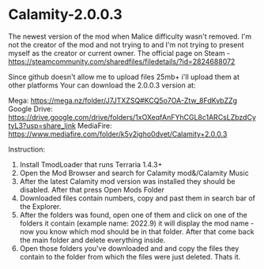 # Calamity-2.0.0.3
The newest version of the mod when Malice difficulty wasn't removed. I'm not the creator of the mod and not trying to and I'm not trying to present myself as the creator or current owner. The official page on Steam - https://steamcommunity.com/sharedfiles/filedetails/?id=2824688072

Since github doesn't allow me to upload files 25mb+ i'll upload them at other platforms 
Your can download the 2.0.0.3 version at:

Mega: https://mega.nz/folder/J7JTXZSQ#KCQ5o7OA-Ztw_8FdKvbZZg
Google Drive: https://drive.google.com/drive/folders/1xOXeqfAnFYhCGL8c1ARCsLZbzdCytyL3?usp=share_link
MediaFire: https://www.mediafire.com/folder/k5y2igho0dvet/Calamity+2.0.0.3

Instruction:
1. Install TmodLoader that runs Terraria 1.4.3+
2. Open the Mod Browser and search for Calamity mod&/Calamity Music
3. After the latest Calamity mod version was installed they should be disabled. After that press Open Mods Folder
4. Downloaded files contain numbers, copy and past them in search bar of the Explorer.
5. After the folders was found, open one of them and click on one of the folders it contain (example name: 2022.9) it will display the mod name - now you know which mod should be in that folder. After that come back the main folder and delete everything inside.
6. Open those folders you've downloaded and and copy the files they contain to the folder from which the files were just deleted. Thats it.
